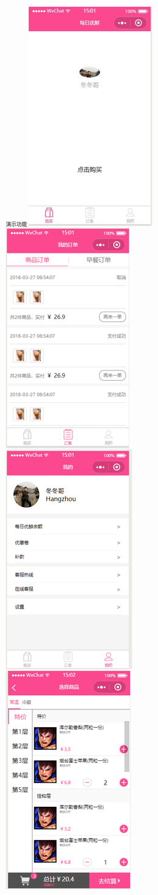 演示功能
![image](https://github.com/OnTheWay1991/WxApp3521861063/blob/master/image2/home.jpg?raw=true)
![image](https://github.com/OnTheWay1991/WxApp3521861063/blob/master/image2/order.png?raw=true)
![image](https://github.com/OnTheWay1991/WxApp3521861063/blob/master/image2/user.png?raw=true)
![image](https://github.com/OnTheWay1991/WxApp3521861063/blob/master/image2/buy.png?raw=true)
